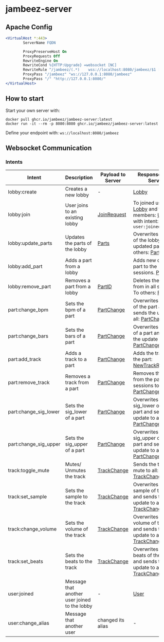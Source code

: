 # jambeez-server

## Apache Config

```apache
<VirtualHost *:443>
        ServerName FQDN

        ProxyPreserveHost On
        ProxyRequests Off
        RewriteEngine On
        RewriteCond %{HTTP:Upgrade} =websocket [NC]
        RewriteRule ^/jambeez/(.*)    wss://localhost:8080/jambeez/$1 [P,L]
        ProxyPass "/jambeez" "ws://127.0.0.1:8080/jambeez"
        ProxyPass "/" "http://127.0.0.1:8080/"
</VirtualHost>

```

## How to start

Start your own server with:

```
docker pull ghcr.io/jambeez/jambeez-server:latest
docker run -it --rm -p 8080:8080 ghcr.io/jambeez/jambeez-server:latest
```

Define your endpoint with: `ws://localhost:8080/jambeez`

## Websocket Communication

### Intents

<!-- 
| lobby:send_state | Sends current lobby | [Lobby](src/main/kotlin/com/github/jambeez/server/domain/Lobby.kt) | | 
| part:add_track | Adds a new track to a part | [Track](src/main/kotlin/com/github/jambeez/server/domain/Track.kt) |  |
-->

| Intent                | Description                                   | Payload to Server                                                               | Response From Server                                                                                                                                                                                 | 
|-----------------------|-----------------------------------------------|---------------------------------------------------------------------------------|------------------------------------------------------------------------------------------------------------------------------------------------------------------------------------------------------|
| lobby:create          | Creates a new lobby                           | -                                                                               | [Lobby](src/main/kotlin/com/github/jambeez/server/domain/Lobby.kt)                                                                                                                                   |
| lobby:join            | User joins to an existing lobby               | [JoinRequest](src/main/kotlin/com/github/jambeez/server/worker/LobbyHandler.kt) | To joined user: [Lobby](src/main/kotlin/com/github/jambeez/server/domain/Lobby.kt) and to other members: [User](src/main/kotlin/com/github/jambeez/server/domain/User.kt) with intent: `user:joined` |
| lobby:update_parts    | Updates the parts of the lobby                | [Parts](src/main/kotlin/com/github/jambeez/server/worker/LobbyHandler.kt)       | Overwrites all parts of the lobby with updated parts. To others: [Parts](src/main/kotlin/com/github/jambeez/server/worker/LobbyHandler.kt)                                                           |
| lobby:add_part        | Adds a part from a lobby                      |                                                                                 | Adds new default part to the sessions. [Part](src/main/kotlin/com/github/jambeez/server/worker/LobbyHandler.kt)                                                                                      |
| lobby:remove_part     | Removes a part from a lobby                   | [PartID](src/main/kotlin/com/github/jambeez/server/worker/LobbyHandler.kt)      | Deletes the part from in all sessions. To others: [PartId](src/main/kotlin/com/github/jambeez/server/worker/LobbyHandler.kt)                                                                         |
| part:change_bpm       | Sets the bpm of a part                        | [PartChange](src/main/kotlin/com/github/jambeez/server/worker/PartHandler.kt)   | Overwrites the bpm of the part and sends the update to all: [PartChange](src/main/kotlin/com/github/jambeez/server/worker/PartHandler.kt)                                                            |
| part:change_bars      | Sets the bars of a part                       | [PartChange](src/main/kotlin/com/github/jambeez/server/worker/PartHandler.kt)   | Overwrites the bars of a part and sends the update to all: [PartChange](src/main/kotlin/com/github/jambeez/server/worker/PartHandler.kt)                                                             |
| part:add_track        | Adds a track to a part                        | [PartChange](src/main/kotlin/com/github/jambeez/server/worker/PartHandler.kt)   | Adds the track to the part: [NewTrackResponse](src/main/kotlin/com/github/jambeez/server/worker/PartHandler.kt)                                                                                      |
| part:remove_track     | Removes a track from a part                   | [PartChange](src/main/kotlin/com/github/jambeez/server/worker/PartHandler.kt)   | Removes the track from the part in all sessions to all: [PartChange](src/main/kotlin/com/github/jambeez/server/worker/PartHandler.kt)                                                                |
| part:change_sig_lower | Sets the sig_lower of a part                  | [PartChange](src/main/kotlin/com/github/jambeez/server/worker/PartHandler.kt)   | Overwrites the sig_lower of the part and sends the update to all: [PartChange](src/main/kotlin/com/github/jambeez/server/worker/PartHandler.kt)                                                      |
| part:change_sig_upper | Sets the sig_upper of a part                  | [PartChange](src/main/kotlin/com/github/jambeez/server/worker/PartHandler.kt)   | Overwrites the sig_upper of the part and sends the update to all: [PartChange](src/main/kotlin/com/github/jambeez/server/worker/PartHandler.kt)                                                      |
| track:toggle_mute     | Mutes/ Unmutes the track                      | [TrackChange](src/main/kotlin/com/github/jambeez/server/worker/TrackHandler.kt) | Sends the toggled mute to all: [TrackChange](src/main/kotlin/com/github/jambeez/server/worker/TrackHandler.kt)                                                                                       |
| track:set_sample      | Sets the sample to the track                  | [TrackChange](src/main/kotlin/com/github/jambeez/server/worker/TrackHandler.kt) | Overwrites the sample of the track and sends the update to all: [TrackChange](src/main/kotlin/com/github/jambeez/server/worker/TrackHandler.kt)                                                      |
| track:change_volume   | Sets the volume of the track                  | [TrackChange](src/main/kotlin/com/github/jambeez/server/worker/TrackHandler.kt) | Overwrites the volume of the track and sends the update to all: [TrackChange](src/main/kotlin/com/github/jambeez/server/worker/TrackHandler.kt)                                                      |
| track:set_beats       | Sets the beats to the track                   | [TrackChange](src/main/kotlin/com/github/jambeez/server/worker/TrackHandler.kt) | Overwrites the beats of the track and sends the update to all: [TrackChange](src/main/kotlin/com/github/jambeez/server/worker/TrackHandler.kt)                                                       |
| user:joined           | Message that another user joined to the lobby | -                                                                               | [User](src/main/kotlin/com/github/jambeez/server/domain/User.kt)                                                                                                                                     |
| user:change_alias     | Message that another user                     | changed its alias                                                               | -                                                                                                                                                                                                    | To all: [User](src/main/kotlin/com/github/jambeez/server/domain/User.kt)          |
